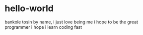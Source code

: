 # hello-world

bankole tosin by name,
i just love being me 
i hope to be the great programmer
i hope i learn coding fast

